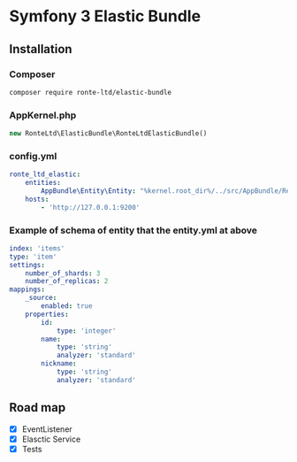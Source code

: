 # Symfony 3 Elastic Bundle
## Installation
### Composer
```sh
composer require ronte-ltd/elastic-bundle
```
### AppKernel.php
```php
new RonteLtd\ElasticBundle\RonteLtdElasticBundle()

```
### config.yml
```yaml
ronte_ltd_elastic:
    entities:
        AppBundle\Entity\Entity: "%kernel.root_dir%/../src/AppBundle/Resources/schema/entity.yml"
    hosts:
        - 'http://127.0.0.1:9200'
```

### Example of schema of entity that the entity.yml at above
```yaml
index: 'items'
type: 'item'
settings:
    number_of_shards: 3
    number_of_replicas: 2
mappings:
    _source:
        enabled: true
    properties:
        id:
            type: 'integer'
        name:
            type: 'string'
            analyzer: 'standard'
        nickname:
            type: 'string'
            analyzer: 'standard'
```
## Road map
- [x] EventListener
- [x] Elasctic Service
- [x] Tests